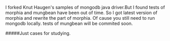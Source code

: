 I forked Knut Haugen's samples of mongodb java driver.But I found tests of morphia and mungbean have been out of time.
So I got latest version of morphia and rewrite the part of morphia. Of cause you still need to run mongodb locally.
tests of mungbean will be commited soon. 

#####Just cases for studying.
